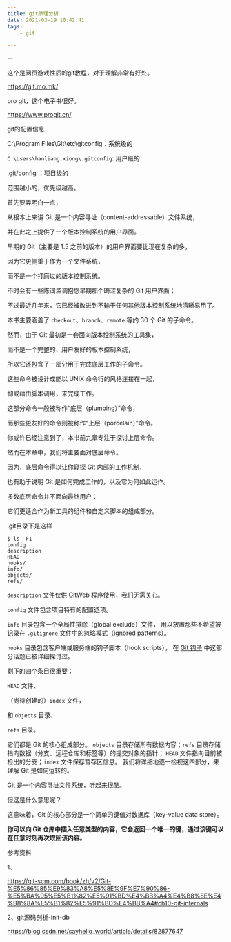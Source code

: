 ```yaml
---
title: git原理分析
date: 2021-03-19 10:42:41
tags:
	- git

---
```


--

这个是网页游戏性质的git教程，对于理解非常有好处。

https://git.mo.mk/

pro git，这个电子书很好。

https://www.progit.cn/



git的配置信息

C:\Program Files\Git\etc\gitconfig：系统级的

`C:\Users\hanliang.xiong\.gitconfig`: 用户级的

.git/config ：项目级的

范围越小的，优先级越高。



首先要弄明白一点，

从根本上来讲 Git 是一个内容寻址（content-addressable）文件系统，

并在此之上提供了一个版本控制系统的用户界面。 

早期的 Git（主要是 1.5 之前的版本）的用户界面要比现在复杂的多，

因为它更侧重于作为一个文件系统，

而不是一个打磨过的版本控制系统。

 不时会有一些陈词滥调抱怨早期那个晦涩复杂的 Git 用户界面；

不过最近几年来，它已经被改进到不输于任何其他版本控制系统地清晰易用了。



本书主要涵盖了 `checkout`、`branch`、`remote` 等约 30 个 Git 的子命令。

 然而，由于 Git 最初是一套面向版本控制系统的工具集，

而不是一个完整的、用户友好的版本控制系统，

 所以它还包含了一部分用于完成底层工作的子命令。

 这些命令被设计成能以 UNIX 命令行的风格连接在一起，

抑或藉由脚本调用，来完成工作。 

这部分命令一般被称作“底层（plumbing）”命令，

而那些更友好的命令则被称作“上层（porcelain）”命令。



你或许已经注意到了，本书前九章专注于探讨上层命令。 

然而在本章中，我们将主要面对底层命令。 

因为，底层命令得以让你窥探 Git 内部的工作机制，

也有助于说明 Git 是如何完成工作的，以及它为何如此运作。

 多数底层命令并不面向最终用户：

它们更适合作为新工具的组件和自定义脚本的组成部分。

.git目录下是这样

```
$ ls -F1
config
description
HEAD
hooks/
info/
objects/
refs/
```

`description` 文件仅供 GitWeb 程序使用，我们无需关心。 

`config` 文件包含项目特有的配置选项。

 `info` 目录包含一个全局性排除（global exclude）文件， 用以放置那些不希望被记录在 `.gitignore` 文件中的忽略模式（ignored patterns）。

 `hooks` 目录包含客户端或服务端的钩子脚本（hook scripts）， 在 [Git 钩子](https://git-scm.com/book/zh/v2/ch00/_git_hooks) 中这部分话题已被详细探讨过。



剩下的四个条目很重要：

`HEAD` 文件、

（尚待创建的）`index` 文件，

和 `objects` 目录、

`refs` 目录。

 它们都是 Git 的核心组成部分。 `objects` 目录存储所有数据内容；`refs` 目录存储指向数据（分支、远程仓库和标签等）的提交对象的指针； `HEAD` 文件指向目前被检出的分支；`index` 文件保存暂存区信息。 我们将详细地逐一检视这四部分，来理解 Git 是如何运转的。



Git 是一个内容寻址文件系统，听起来很酷。

但这是什么意思呢？ 

这意味着，Git 的核心部分是一个简单的键值对数据库（key-value data store）。 

**你可以向 Git 仓库中插入任意类型的内容，它会返回一个唯一的键，通过该键可以在任意时刻再次取回该内容。**





参考资料

1、

https://git-scm.com/book/zh/v2/Git-%E5%86%85%E9%83%A8%E5%8E%9F%E7%90%86-%E5%BA%95%E5%B1%82%E5%91%BD%E4%BB%A4%E4%B8%8E%E4%B8%8A%E5%B1%82%E5%91%BD%E4%BB%A4#ch10-git-internals

2、git源码剖析-init-db

https://blog.csdn.net/sayhello_world/article/details/82877647